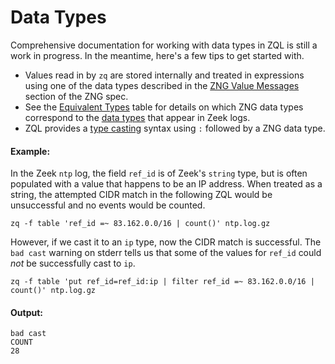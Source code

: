 # Data Types

Comprehensive documentation for working with data types in ZQL is still a work
in progress. In the meantime, here's a few tips to get started with.

* Values read in by `zq` are stored internally and treated in expressions using one of the data types described in the [ZNG Value Messages](../../../zng/docs/spec.md#32-zng-value-messages) section of the ZNG spec.
* See the [Equivalent Types](../../../zng/docs/zeek-compat.md#equivalent-types) table for details on which ZNG data types correspond to the [data types](https://docs.zeek.org/en/current/script-reference/types.html) that appear in Zeek logs.
* ZQL provides a [type casting](https://en.wikipedia.org/wiki/Type_conversion) syntax using `:` followed by a ZNG data type.

#### Example:

In the Zeek `ntp` log, the field `ref_id` is of Zeek's `string` type, but is often populated with a value that happens to be an IP address. When treated as a string, the attempted CIDR match in the following ZQL would be unsuccessful and no events would be counted.

```
zq -f table 'ref_id =~ 83.162.0.0/16 | count()' ntp.log.gz
```

However, if we cast it to an `ip` type, now the CIDR match is successful. The `bad cast` warning on stderr tells us that some of the values for `ref_id` could _not_ be successfully cast to `ip`.

```zq-command
zq -f table 'put ref_id=ref_id:ip | filter ref_id =~ 83.162.0.0/16 | count()' ntp.log.gz
```

#### Output:
```zq-output
bad cast
COUNT
28
```
